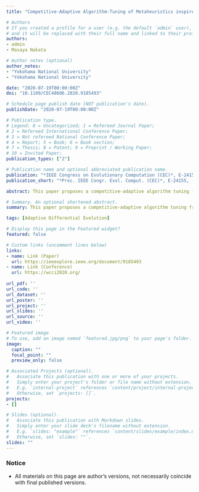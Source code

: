 ```yaml
---
title: "Competitive-Adaptive Algorithm-Tuning of Metaheuristics inspired by the Equilibrium Theory: A Case Study"

# Authors
# If you created a profile for a user (e.g. the default `admin` user), write the username (folder name) here 
# and it will be replaced with their full name and linked to their profile.
authors:
- admin
- Masaya Nakata

# Author notes (optional)
author_notes:
- "Yokohama National University"
- "Yokohama National University"

date: "2020-07-19T00:00:00Z"
doi: "10.1109/CEC48606.2020.9185493"

# Schedule page publish date (NOT publication's date).
publishDate: "2020-07-19T00:00:00Z"

# Publication type.
# Legend: 0 = Uncategorized; 1 = Refereed Journal Paper;
# 2 = Refereed International Conference Paper;
# 3 = Not refereed National Conference Paper;
# 4 = Report; 5 = Book; 6 = Book section;
# 7 = Thesis; 8 = Patent; 9 = Preprint / Working Paper;
# 10 = Invited Paper;
publication_types: ["2"]

# Publication name and optional abbreviated publication name.
publication: "*IEEE Congress on Evolutionary Computation (CEC)*, E-24155, (8)"
publication_short: "*Proc. IEEE Congr. Evol. Comput. (CEC)*, E-24155, (8)"

abstract: This paper proposes a competitive-adaptive algorithm tuning framework for meta-heuristic algorithms. Our proposed method, called CAT, is inspired by the Equilibrium Theory in economics, which explains competitors eventually converge to an equilibrium status, e.g. in terms of the price of products. In detail, our proposal runs multiple optimizers with different algorithmic configurations, e.g. mutation variants. Then, the configurations of inferior optimizers are adaptively tuned so that they can derive good solutions that superior ones have derived. This intends to boost the performance even with a limited number of fitness evaluations, by the following technical advantage. The CAT preliminarily validates a search capacity of tuned algorithmic configurations and then constructs an ensemble optimizer by utilizing multiple optimizers. As a case study, this paper applies the CAT to tune the differential evolution algorithms (DEs). Experimental results show that our proposal outperforms the standard DE and an alternative approach i.e. jDE, which adapts hyper-parameters of genetic operators.

# Summary. An optional shortened abstract.
summary: This paper proposes a competitive-adaptive algorithm tuning framework for meta-heuristic algorithms. Our proposed method, called CAT, is inspired by the Equilibrium Theory in economics, which explains competitors eventually converge to an equilibrium status, e.g. in terms of the price of products.

tags: [Adaptive Differential Evolution]

# Display this page in the Featured widget?
featured: false

# Custom links (uncomment lines below)
links:
- name: Link (Paper)
  url: https://ieeexplore.ieee.org/document/9185493
- name: Link (Conference)
  url: https://wcci2020.org/
 
url_pdf: ''
url_code: ''
url_dataset: ''
url_poster: ''
url_project: ''
url_slides: ''
url_source: ''
url_video: ''

# Featured image
# To use, add an image named `featured.jpg/png` to your page's folder. 
image:
  caption: ""
  focal_point: ""
  preview_only: false

# Associated Projects (optional).
#   Associate this publication with one or more of your projects.
#   Simply enter your project's folder or file name without extension.
#   E.g. `internal-project` references `content/project/internal-project/index.md`.
#   Otherwise, set `projects: []`.
projects:
- []

# Slides (optional).
#   Associate this publication with Markdown slides.
#   Simply enter your slide deck's filename without extension.
#   E.g. `slides: "example"` references `content/slides/example/index.md`.
#   Otherwise, set `slides: ""`.
slides: ""
---
```


### Notice

- All materials on this page are author’s versions, not necessarily coincide with final published versions.